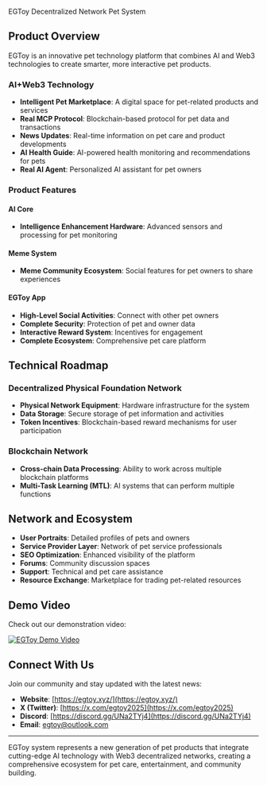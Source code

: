 EGToy Decentralized Network Pet System

## Product Overview

EGToy is an innovative pet technology platform that combines AI and Web3 technologies to create smarter, more interactive pet products.

### AI+Web3 Technology

* **Intelligent Pet Marketplace**: A digital space for pet-related products and services
* **Real MCP Protocol**: Blockchain-based protocol for pet data and transactions
* **News Updates**: Real-time information on pet care and product developments
* **AI Health Guide**: AI-powered health monitoring and recommendations for pets
* **Real AI Agent**: Personalized AI assistant for pet owners

### Product Features

#### AI Core

* **Intelligence Enhancement Hardware**: Advanced sensors and processing for pet monitoring

#### Meme System

* **Meme Community Ecosystem**: Social features for pet owners to share experiences

#### EGToy App

* **High-Level Social Activities**: Connect with other pet owners
* **Complete Security**: Protection of pet and owner data
* **Interactive Reward System**: Incentives for engagement
* **Complete Ecosystem**: Comprehensive pet care platform

## Technical Roadmap

### Decentralized Physical Foundation Network

* **Physical Network Equipment**: Hardware infrastructure for the system
* **Data Storage**: Secure storage of pet information and activities
* **Token Incentives**: Blockchain-based reward mechanisms for user participation

### Blockchain Network

* **Cross-chain Data Processing**: Ability to work across multiple blockchain platforms
* **Multi-Task Learning (MTL)**: AI systems that can perform multiple functions

## Network and Ecosystem

* **User Portraits**: Detailed profiles of pets and owners
* **Service Provider Layer**: Network of pet service professionals
* **SEO Optimization**: Enhanced visibility of the platform
* **Forums**: Community discussion spaces
* **Support**: Technical and pet care assistance
* **Resource Exchange**: Marketplace for trading pet-related resources

## Demo Video

Check out our demonstration video:

[![EGToy Demo Video](https://img.youtube.com/vi/eEPBRKphNhA/0.jpg)](https://www.youtube.com/watch?v=eEPBRKphNhA)

## Connect With Us

Join our community and stay updated with the latest news:

* **Website**: [https://egtoy.xyz/](https://egtoy.xyz/)
* **X (Twitter)**: [https://x.com/egtoy2025](https://x.com/egtoy2025)
* **Discord**: [https://discord.gg/UNa2TYj4](https://discord.gg/UNa2TYj4)
* **Email**: [egtoy@outlook.com](mailto:egtoy@outlook.com)
---

 EGToy system represents a new generation of pet products that integrate cutting-edge AI technology with Web3 decentralized networks, creating a comprehensive ecosystem for pet care, entertainment, and community building.